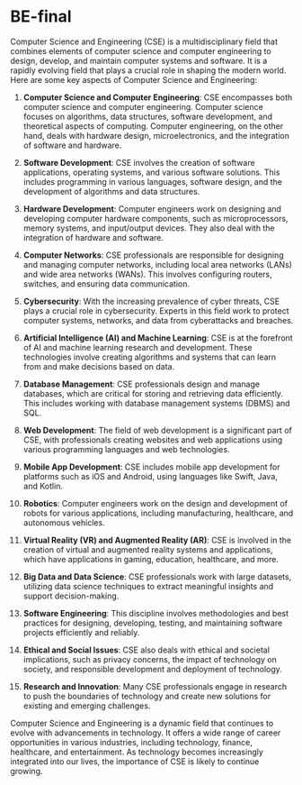 # BE-final

Computer Science and Engineering (CSE) is a multidisciplinary field that combines elements of computer science and computer engineering to design, develop, and maintain computer systems and software. It is a rapidly evolving field that plays a crucial role in shaping the modern world. Here are some key aspects of Computer Science and Engineering:

1. **Computer Science and Computer Engineering**: CSE encompasses both computer science and computer engineering. Computer science focuses on algorithms, data structures, software development, and theoretical aspects of computing. Computer engineering, on the other hand, deals with hardware design, microelectronics, and the integration of software and hardware.

2. **Software Development**: CSE involves the creation of software applications, operating systems, and various software solutions. This includes programming in various languages, software design, and the development of algorithms and data structures.

3. **Hardware Development**: Computer engineers work on designing and developing computer hardware components, such as microprocessors, memory systems, and input/output devices. They also deal with the integration of hardware and software.

4. **Computer Networks**: CSE professionals are responsible for designing and managing computer networks, including local area networks (LANs) and wide area networks (WANs). This involves configuring routers, switches, and ensuring data communication.

5. **Cybersecurity**: With the increasing prevalence of cyber threats, CSE plays a crucial role in cybersecurity. Experts in this field work to protect computer systems, networks, and data from cyberattacks and breaches.

6. **Artificial Intelligence (AI) and Machine Learning**: CSE is at the forefront of AI and machine learning research and development. These technologies involve creating algorithms and systems that can learn from and make decisions based on data.

7. **Database Management**: CSE professionals design and manage databases, which are critical for storing and retrieving data efficiently. This includes working with database management systems (DBMS) and SQL.

8. **Web Development**: The field of web development is a significant part of CSE, with professionals creating websites and web applications using various programming languages and web technologies.

9. **Mobile App Development**: CSE includes mobile app development for platforms such as iOS and Android, using languages like Swift, Java, and Kotlin.

10. **Robotics**: Computer engineers work on the design and development of robots for various applications, including manufacturing, healthcare, and autonomous vehicles.

11. **Virtual Reality (VR) and Augmented Reality (AR)**: CSE is involved in the creation of virtual and augmented reality systems and applications, which have applications in gaming, education, healthcare, and more.

12. **Big Data and Data Science**: CSE professionals work with large datasets, utilizing data science techniques to extract meaningful insights and support decision-making.

13. **Software Engineering**: This discipline involves methodologies and best practices for designing, developing, testing, and maintaining software projects efficiently and reliably.

14. **Ethical and Social Issues**: CSE also deals with ethical and societal implications, such as privacy concerns, the impact of technology on society, and responsible development and deployment of technology.

15. **Research and Innovation**: Many CSE professionals engage in research to push the boundaries of technology and create new solutions for existing and emerging challenges.

Computer Science and Engineering is a dynamic field that continues to evolve with advancements in technology. It offers a wide range of career opportunities in various industries, including technology, finance, healthcare, and entertainment. As technology becomes increasingly integrated into our lives, the importance of CSE is likely to continue growing.
